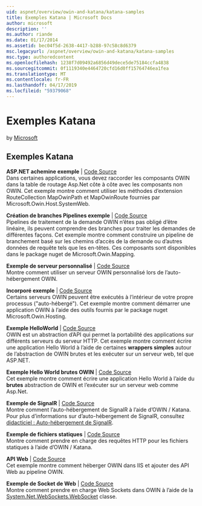 ```yaml
---
uid: aspnet/overview/owin-and-katana/katana-samples
title: Exemples Katana | Microsoft Docs
author: microsoft
description: ''
ms.author: riande
ms.date: 01/17/2014
ms.assetid: bec04f5d-2638-4417-b288-97c58c8d6379
msc.legacyurl: /aspnet/overview/owin-and-katana/katana-samples
msc.type: authoredcontent
ms.openlocfilehash: 1238f7d09492a6856d49dece5de75184ccfa4838
ms.sourcegitcommit: 0f1119340e4464720cfd16d0ff15764746ea1fea
ms.translationtype: MT
ms.contentlocale: fr-FR
ms.lasthandoff: 04/17/2019
ms.locfileid: "59379068"
---
```

# <a name="katana-samples"></a>Exemples Katana

by [Microsoft](https://github.com/microsoft)

## <a name="katana-samples"></a>Exemples Katana

**ASP.NET achemine exemple** | [Code Source](https://github.com/aspnet/samples/tree/master/samples/aspnet/Katana/AspNetRoutes)  
Dans certaines applications, vous devez raccorder les composants OWIN dans la table de routage Asp.Net côte à côte avec les composants non OWIN. Cet exemple montre comment utiliser les méthodes d’extension RouteCollection MapOwinPath et MapOwinRoute fournies par Microsoft.Owin.Host.SystemWeb.

**Création de branches Pipelines exemple** | [Code Source](https://github.com/aspnet/samples/tree/master/samples/aspnet/Katana/BranchingPipelines)  
Pipelines de traitement de la demande OWIN n’êtes pas obligé d’être linéaire, ils peuvent comprendre des branches pour traiter les demandes de différentes façons. Cet exemple montre comment construire un pipeline de branchement basé sur les chemins d’accès de la demande ou d’autres données de requête tels que les en-têtes. Ces composants sont disponibles dans le package nuget de Microsoft.Owin.Mapping.

**Exemple de serveur personnalisé** | [Code Source](https://github.com/aspnet/samples/tree/master/samples/aspnet/Katana/CustomServer)   
Montre comment utiliser un serveur OWIN personnalisé lors de l’auto-hébergement OWIN.

**Incorporé exemple** | [Code Source](https://github.com/aspnet/samples/tree/master/samples/aspnet/Katana/Embedded)  
Certains serveurs OWIN peuvent être exécutés à l’intérieur de votre propre processus (&quot;auto-hébergé&quot;). Cet exemple montre comment démarrer une application OWIN à l’aide des outils fournis par le package nuget Microsoft.Owin.Hosting.

**Exemple HelloWorld** | [Code Source](https://github.com/aspnet/samples/tree/master/samples/aspnet/Katana/HelloWorld)  
OWIN est un abstraction d’API qui permet la portabilité des applications sur différents serveurs du serveur HTTP. Cet exemple montre comment écrire une application Hello World à l’aide de certaines **wrappers simples** autour de l’abstraction de OWIN brutes et les exécuter sur un serveur web, tel que ASP.NET.

**Exemple Hello World brutes OWIN** | [Code Source](https://github.com/aspnet/samples/tree/master/samples/aspnet/Katana/HelloWorldRawOwin)  
Cet exemple montre comment écrire une application Hello World à l’aide du **brutes** abstraction de OWIN et l’exécuter sur un serveur web comme Asp.Net.

**Exemple de SignalR** | [Code Source](https://github.com/aspnet/samples/tree/master/samples/aspnet/Katana/SignalR)  
Montre comment l’auto-hébergement de SignalR à l’aide d’OWIN / Katana. Pour plus d’informations sur d’auto-hébergement de SignalR, consultez [didacticiel : Auto-hébergement de SignalR](../../../signalr/overview/deployment/tutorial-signalr-self-host.md).

**Exemple de fichiers statiques** | [Code Source](https://github.com/aspnet/samples/tree/master/samples/aspnet/Katana/StaticFilesSample)   
Montre comment prendre en charge des requêtes HTTP pour les fichiers statiques à l’aide d’OWIN / Katana.

**API Web** | [Code Source](https://github.com/aspnet/samples/tree/master/samples/aspnet/Katana/WebApi)   
Cet exemple montre comment héberger OWIN dans IIS et ajouter des API Web au pipeline OWIN.

**Exemple de Socket de Web** | [Code Source](https://github.com/aspnet/samples/tree/master/samples/aspnet/Katana/WebSocketSample)   
Montre comment prendre en charge Web Sockets dans OWIN à l’aide de la [System.Net.WebSockets.WebSocket](https://msdn.microsoft.com/library/system.net.websockets.websocket(v=vs.110).aspx) classe.
